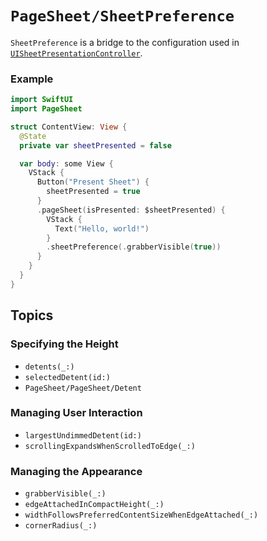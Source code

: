 # ``PageSheet/SheetPreference``

``SheetPreference`` is a bridge to the configuration used in [`UISheetPresentationController`](https://developer.apple.com/documentation/uikit/uisheetpresentationcontroller).

### Example

```swift
import SwiftUI
import PageSheet

struct ContentView: View {
  @State
  private var sheetPresented = false

  var body: some View {
    VStack {
      Button("Present Sheet") {
        sheetPresented = true
      }
      .pageSheet(isPresented: $sheetPresented) {
        VStack {
          Text("Hello, world!")
        }
        .sheetPreference(.grabberVisible(true))
      }
    }
  }
}
```

## Topics

### Specifying the Height
- ``detents(_:)``
- ``selectedDetent(id:)``
- ``PageSheet/PageSheet/Detent``

### Managing User Interaction
- ``largestUndimmedDetent(id:)``
- ``scrollingExpandsWhenScrolledToEdge(_:)``

### Managing the Appearance
- ``grabberVisible(_:)``
- ``edgeAttachedInCompactHeight(_:)``
- ``widthFollowsPreferredContentSizeWhenEdgeAttached(_:)``
- ``cornerRadius(_:)``
